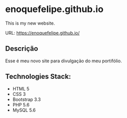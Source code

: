 # enoquefelipe.github.io

This is my new website.

URL: https://enoquefelipe.github.io/

## Descrição
Esse é meu novo site para divulgação do meu portifólio.

## Technologies Stack:

  * HTML 5
  * CSS 3
  * Bootstrap 3.3
  * PHP 5.6
  * MySQL 5.6
